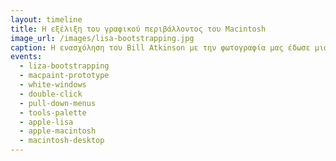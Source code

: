 ```yaml
---
layout: timeline 
title: Η εξέλιξη του γραφικού περιβάλλοντος του Macintosh 
image_url: /images/lisa-bootstrapping.jpg
caption: Η ενασχόληση του Bill Atkinson με την φωτογραφία μας έδωσε μια σπάνια και αναλυτική τεκμηρίωση των σταδίων κατασκευής της γραφικής διεπαφής του Macintosh. 
events:
  - liza-bootstrapping
  - macpaint-prototype
  - white-windows
  - double-click
  - pull-down-menus 
  - tools-palette
  - apple-lisa
  - apple-macintosh
  - macintosh-desktop
---
```

